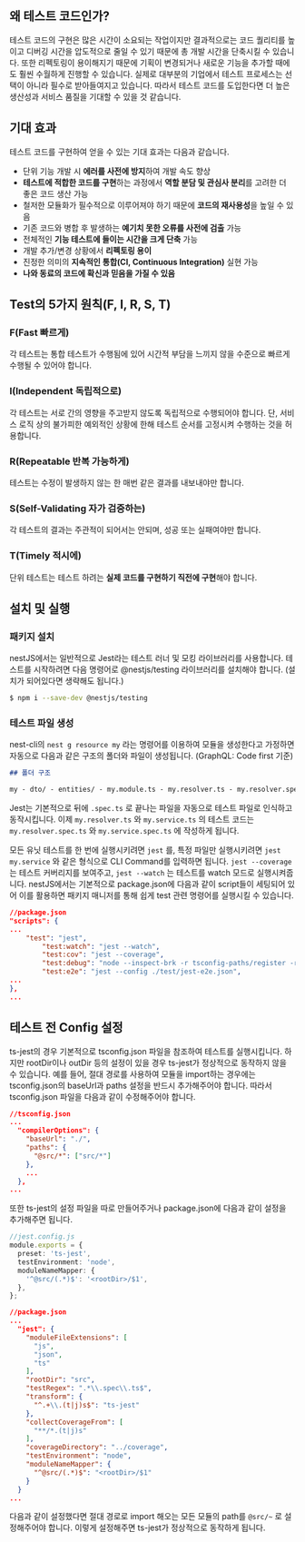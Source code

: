 ## 왜 테스트 코드인가?

테스트 코드의 구현은 많은 시간이 소요되는 작업이지만 결과적으로는 코드 퀄리티를 높이고 디버깅 시간을 압도적으로 줄일 수 있기 때문에 총 개발 시간을 단축시킬 수 있습니다. 또한 리펙토링이 용이해지기 때문에 기획이 변경되거나 새로운 기능을 추가할 때에도 훨씬 수월하게 진행할 수 있습니다. 실제로 대부분의 기업에서 테스트 프로세스는 선택이 아니라 필수로 받아들여지고 있습니다. 따라서 테스트 코드를 도입한다면 더 높은 생산성과 서비스 품질을 기대할 수 있을 것 같습니다.

## 기대 효과

테스트 코드를 구현하여 얻을 수 있는 기대 효과는 다음과 같습니다.

- 단위 기능 개발 시 **에러를 사전에 방지**하여 개발 속도 향상
- **테스트에 적합한 코드를 구현**하는 과정에서 **역할 분담 및 관심사 분리**를 고려한 더 좋은 코드 생산 가능
- 철저한 모듈화가 필수적으로 이루어져야 하기 때문에 **코드의 재사용성**을 높일 수 있음
- 기존 코드와 병합 후 발생하는 **예기치 못한 오류를 사전에 검출** 가능
- 전체적인 **기능 테스트에 들이는 시간을 크게 단축** 가능
- 개발 추가/변경 상황에서 **리펙토링 용이**
- 진정한 의미의 **지속적인 통합(CI, Continuous Integration)** 실현 가능
- **나와 동료의 코드에 확신과 믿음을 가질 수 있음**

## Test의 5가지 원칙(F, I, R, S, T)

### F(Fast 빠르게)

각 테스트는 통합 테스트가 수행됨에 있어 시간적 부담을 느끼지 않을 수준으로 빠르게 수행될 수 있어야 합니다.

### I(Independent 독립적으로)

각 테스트는 서로 간의 영향을 주고받지 않도록 독립적으로 수행되어야 합니다. 단, 서비스 로직 상의 불가피한 예외적인 상황에 한해 테스트 순서를 고정시켜 수행하는 것을 허용합니다.

### R(Repeatable 반복 가능하게)

테스트는 수정이 발생하지 않는 한 매번 같은 결과를 내보내야만 합니다.

### S(Self-Validating 자가 검증하는)

각 테스트의 결과는 주관적이 되어서는 안되며, 성공 또는 실패여야만 합니다.

### T(Timely 적시에)

단위 테스트는 테스트 하려는 **실제 코드를 구현하기 직전에 구현**해야 합니다.

## 설치 및 실행

### 패키지 설치

nestJS에서는 일반적으로 Jest라는 테스트 러너 및 모킹 라이브러리를 사용합니다. 테스트를 시작하려면 다음 명령어로 @nestjs/testing 라이브러리를 설치해야 합니다. (설치가 되어있다면 생략해도 됩니다.)

```bash
$ npm i --save-dev @nestjs/testing
```

### 테스트 파일 생성

nest-cli의 `nest g resource my` 라는 명령어를 이용하여 모듈을 생성한다고 가정하면 자동으로 다음과 같은 구조의 폴더와 파일이 생성됩니다. (GraphQL: Code first 기준)

```markdown
## 폴더 구조

my - dto/ - entities/ - my.module.ts - my.resolver.ts - my.resolver.spec.ts - my.service.ts - my.service.spec.ts
```

Jest는 기본적으로 뒤에 `.spec.ts` 로 끝나는 파일을 자동으로 테스트 파일로 인식하고 동작시킵니다. 이제 `my.resolver.ts` 와 `my.service.ts` 의 테스트 코드는 `my.resolver.spec.ts` 와 `my.service.spec.ts` 에 작성하게 됩니다.

모든 유닛 테스트를 한 번에 실행시키려면 `jest` 를, 특정 파일만 실행시키려면 `jest my.service` 와 같은 형식으로 CLI Command를 입력하면 됩니다. `jest --coverage` 는 테스트 커버리지를 보여주고, `jest --watch` 는 테스트를 watch 모드로 실행시켜줍니다. nestJS에서는 기본적으로 package.json에 다음과 같이 script들이 세팅되어 있어 이를 활용하면 패키지 매니저를 통해 쉽게 test 관련 명령어를 실행시킬 수 있습니다.

```json
//package.json
"scripts": {
...
	"test": "jest",
	    "test:watch": "jest --watch",
	    "test:cov": "jest --coverage",
	    "test:debug": "node --inspect-brk -r tsconfig-paths/register -r ts-node/register node_modules/.bin/jest --runInBand",
	    "test:e2e": "jest --config ./test/jest-e2e.json",
...
},
...
```

## 테스트 전 Config 설정

ts-jest의 경우 기본적으로 tsconfig.json 파일을 참조하여 테스트를 실행시킵니다. 하지만 rootDir이나 outDir 등의 설정이 있을 경우 ts-jest가 정상적으로 동작하지 않을 수 있습니다. 예를 들어,
절대 경로를 사용하여 모듈을 import하는 경우에는 tsconfig.json의 baseUrl과 paths 설정을 반드시 추가해주어야 합니다. 따라서 tsconfig.json 파일을 다음과 같이 수정해주어야 합니다.

```json
//tsconfig.json
...
  "compilerOptions": {
	"baseUrl": "./",
	"paths": {
	  "@src/*": ["src/*"]
	},
	...
  },
...
```

또한 ts-jest의 설정 파일을 따로 만들어주거나 package.json에 다음과 같이 설정을 추가해주면 됩니다.

```typescript
//jest.config.js
module.exports = {
  preset: 'ts-jest',
  testEnvironment: 'node',
  moduleNameMapper: {
    '^@src/(.*)$': '<rootDir>/$1',
  },
};
```

```json
//package.json
...
  "jest": {
    "moduleFileExtensions": [
      "js",
      "json",
      "ts"
    ],
    "rootDir": "src",
    "testRegex": ".*\\.spec\\.ts$",
    "transform": {
      "^.+\\.(t|j)s$": "ts-jest"
    },
    "collectCoverageFrom": [
      "**/*.(t|j)s"
    ],
    "coverageDirectory": "../coverage",
    "testEnvironment": "node",
    "moduleNameMapper": {
      "^@src/(.*)$": "<rootDir>/$1"
    }
  }
...
```

다음과 같이 설정했다면 절대 경로로 import 해오는 모든 모듈의 path를 `@src/~` 로 설정해주어야 합니다. 이렇게 설정해주면 ts-jest가 정상적으로 동작하게 됩니다.
